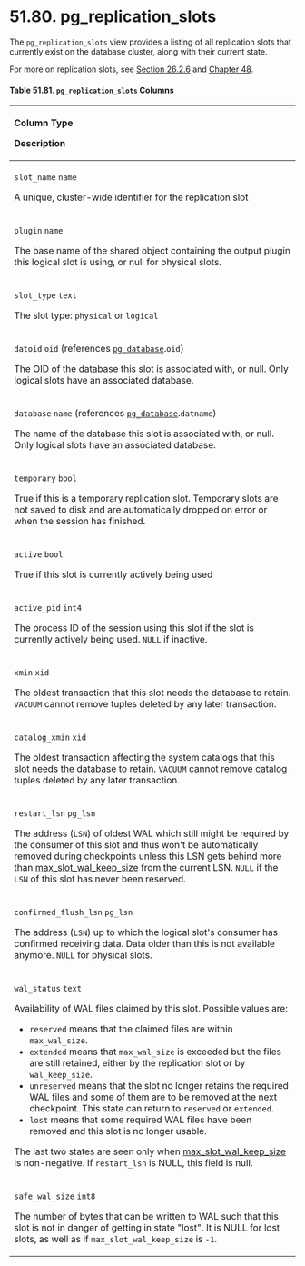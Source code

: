 # 51.80. pg\_replication\_slots

The `pg_replication_slots` view provides a listing of all replication slots that currently exist on the database cluster, along with their current state.

For more on replication slots, see [Section 26.2.6](https://www.postgresql.org/docs/13/warm-standby.html#STREAMING-REPLICATION-SLOTS) and [Chapter 48](https://www.postgresql.org/docs/13/logicaldecoding.html).

#### **Table 51.81. `pg_replication_slots` Columns**

<table>
  <thead>
    <tr>
      <th style="text-align:left">
        <p>Column Type</p>
        <p>Description</p>
      </th>
    </tr>
  </thead>
  <tbody>
    <tr>
      <td style="text-align:left">
        <p><code>slot_name</code>  <code>name</code>
        </p>
        <p>A unique, cluster-wide identifier for the replication slot</p>
      </td>
    </tr>
    <tr>
      <td style="text-align:left">
        <p><code>plugin</code>  <code>name</code>
        </p>
        <p>The base name of the shared object containing the output plugin this logical
          slot is using, or null for physical slots.</p>
      </td>
    </tr>
    <tr>
      <td style="text-align:left">
        <p><code>slot_type</code>  <code>text</code>
        </p>
        <p>The slot type: <code>physical</code> or <code>logical</code>
        </p>
      </td>
    </tr>
    <tr>
      <td style="text-align:left">
        <p><code>datoid</code>  <code>oid</code> (references <a href="https://www.postgresql.org/docs/13/catalog-pg-database.html"><code>pg_database</code></a>.<code>oid</code>)</p>
        <p>The OID of the database this slot is associated with, or null. Only logical
          slots have an associated database.</p>
      </td>
    </tr>
    <tr>
      <td style="text-align:left">
        <p><code>database</code>  <code>name</code> (references <a href="https://www.postgresql.org/docs/13/catalog-pg-database.html"><code>pg_database</code></a>.<code>datname</code>)</p>
        <p>The name of the database this slot is associated with, or null. Only logical
          slots have an associated database.</p>
      </td>
    </tr>
    <tr>
      <td style="text-align:left">
        <p><code>temporary</code>  <code>bool</code>
        </p>
        <p>True if this is a temporary replication slot. Temporary slots are not
          saved to disk and are automatically dropped on error or when the session
          has finished.</p>
      </td>
    </tr>
    <tr>
      <td style="text-align:left">
        <p><code>active</code>  <code>bool</code>
        </p>
        <p>True if this slot is currently actively being used</p>
      </td>
    </tr>
    <tr>
      <td style="text-align:left">
        <p><code>active_pid</code>  <code>int4</code>
        </p>
        <p>The process ID of the session using this slot if the slot is currently
          actively being used. <code>NULL</code> if inactive.</p>
      </td>
    </tr>
    <tr>
      <td style="text-align:left">
        <p><code>xmin</code>  <code>xid</code>
        </p>
        <p>The oldest transaction that this slot needs the database to retain. <code>VACUUM</code> cannot
          remove tuples deleted by any later transaction.</p>
      </td>
    </tr>
    <tr>
      <td style="text-align:left">
        <p><code>catalog_xmin</code>  <code>xid</code>
        </p>
        <p>The oldest transaction affecting the system catalogs that this slot needs
          the database to retain. <code>VACUUM</code> cannot remove catalog tuples
          deleted by any later transaction.</p>
      </td>
    </tr>
    <tr>
      <td style="text-align:left">
        <p><code>restart_lsn</code>  <code>pg_lsn</code>
        </p>
        <p>The address (<code>LSN</code>) of oldest WAL which still might be required
          by the consumer of this slot and thus won&apos;t be automatically removed
          during checkpoints unless this LSN gets behind more than <a href="https://www.postgresql.org/docs/13/runtime-config-replication.html#GUC-MAX-SLOT-WAL-KEEP-SIZE">max_slot_wal_keep_size</a> from
          the current LSN. <code>NULL</code> if the <code>LSN</code> of this slot has
          never been reserved.</p>
      </td>
    </tr>
    <tr>
      <td style="text-align:left">
        <p><code>confirmed_flush_lsn</code>  <code>pg_lsn</code>
        </p>
        <p>The address (<code>LSN</code>) up to which the logical slot&apos;s consumer
          has confirmed receiving data. Data older than this is not available anymore. <code>NULL</code> for
          physical slots.</p>
      </td>
    </tr>
    <tr>
      <td style="text-align:left">
        <p><code>wal_status</code>  <code>text</code>
        </p>
        <p>Availability of WAL files claimed by this slot. Possible values are:</p>
        <ul>
          <li><code>reserved</code> means that the claimed files are within <code>max_wal_size</code>.</li>
          <li><code>extended</code> means that <code>max_wal_size</code> is exceeded but
            the files are still retained, either by the replication slot or by <code>wal_keep_size</code>.</li>
          <li><code>unreserved</code> means that the slot no longer retains the required
            WAL files and some of them are to be removed at the next checkpoint. This
            state can return to <code>reserved</code> or <code>extended</code>.</li>
          <li><code>lost</code> means that some required WAL files have been removed
            and this slot is no longer usable.</li>
        </ul>
        <p>The last two states are seen only when <a href="https://www.postgresql.org/docs/13/runtime-config-replication.html#GUC-MAX-SLOT-WAL-KEEP-SIZE">max_slot_wal_keep_size</a> is
          non-negative. If <code>restart_lsn</code> is NULL, this field is null.</p>
      </td>
    </tr>
    <tr>
      <td style="text-align:left">
        <p><code>safe_wal_size</code>  <code>int8</code>
        </p>
        <p>The number of bytes that can be written to WAL such that this slot is
          not in danger of getting in state &quot;lost&quot;. It is NULL for lost
          slots, as well as if <code>max_slot_wal_keep_size</code> is <code>-1</code>.</p>
      </td>
    </tr>
  </tbody>
</table>

